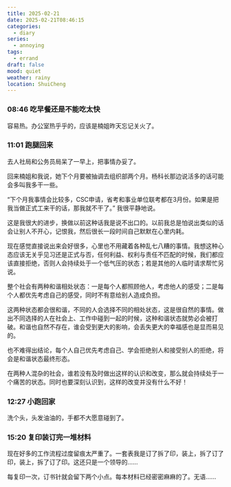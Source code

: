 ```yaml
---
title: 2025-02-21
date: 2025-02-21T08:46:15
categories:
  - diary
series:
  - annoying
tags:
  - errand
draft: false
mood: quiet
weather: rainy
location: ShuiCheng
---
```



### 08:46 吃早餐还是不能吃太快

容易热。办公室热乎乎的，应该是楠姐昨天忘记关火了。

### 11:01 跑腿回来

去人社局和公务员局呆了一早上，把事情办妥了。

回来楠姐和我说，她下个月要被抽调去组织部两个月。杨科长那边说活多的话可能会多叫我多干一些。

“下个月我事情会比较多，CSC申请，省考和事业单位联考都在3月份。如果是把我当做正式工来干的话，那我就不干了。” 我很平静地说。

这是我很大的进步，换做以前这种话我是说不出口的。以前我总是怕说出类似的话会让别人不开心，记恨我，然后很长一段时间自己默默在心里内耗。

现在感觉直接说出来会好很多，心里也不用藏着各种乱七八糟的事情。我想这种心态应该无关乎见习还是正式与否，任何利益、权利与责任不匹配的时候，我们都应该直接拒绝，否则人会持续处于一个低气压的状态；若是其他的人临时请求帮忙另说。

整个社会有两种和谐相处状态：一是每个人都照顾他人，考虑他人的感受；二是每个人都优先考虑自己的感受，同时不有意给别人造成负担。

这两种状态都会很和谐，不同的人会选择不同的相处状态，这是很自然的事情。做出不同选择的人在社会上、工作中碰到一起的时候，这种和谐状态就势必会被打破。和谐也自然不存在，谁会受到更大的影响，会丢失更大的幸福感也是显而易见的。

也不难得出结论，每个人自己优先考虑自己、学会拒绝别人和接受别人的拒绝，将会是和谐状态最终形态。

在两种人混杂的社会，谁若没有及时做出这样的认识和改变，那么就会持续处于一个痛苦的状态。同时也要深刻认识到，这样的改变并没有什么不好！

### 12:27 小跑回家

洗个头，头发油油的，手都不大愿意碰到了。

### 15:20 复印装订完一堆材料

现在好多的工作流程过度留痕太严重了。一套表我是订了拆了印，装上，拆了订了印，装上，拆了订了印。这还只是一个领导的……

每复印一次，订书针就会留下两个小点。每本材料已经密密麻麻的了。无语……

